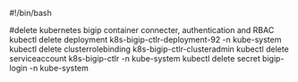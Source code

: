 #!/bin/bash

#delete kubernetes bigip container connecter, authentication and RBAC
kubectl delete deployment k8s-bigip-ctlr-deployment-92 -n kube-system
kubectl delete clusterrolebinding k8s-bigip-ctlr-clusteradmin
kubectl delete serviceaccount k8s-bigip-ctlr -n kube-system
kubectl delete secret bigip-login -n kube-system